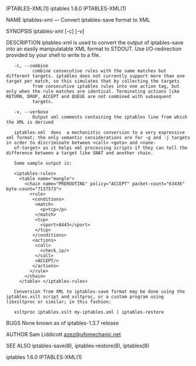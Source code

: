IPTABLES-XML(1)                                                                               iptables 1.6.0                                                                              IPTABLES-XML(1)

NAME
       iptables-xml — Convert iptables-save format to XML

SYNOPSIS
       iptables-xml [-c] [-v]

DESCRIPTION
       iptables-xml is used to convert the output of iptables-save into an easily manipulatable XML format to STDOUT.  Use I/O-redirection provided by your shell to write to a file.

       -c, --combine
              combine consecutive rules with the same matches but different targets. iptables does not currently support more than one target per match, so this simulates that by collecting the targets
              from consecutive iptables rules into one action tag, but only when the rule matches are identical. Terminating actions like RETURN, DROP, ACCEPT and QUEUE are not combined with subsequent
              targets.

       -v, --verbose
              Output xml comments containing the iptables line from which the XML is derived

       iptables-xml  does  a mechanistic conversion to a very expressive xml format; the only semantic considerations are for -g and -j targets in order to discriminate between <call> <goto> and <nane-
       of-target> as it helps xml processing scripts if they can tell the difference between a target like SNAT and another chain.

       Some sample output is:

       <iptables-rules>
         <table name="mangle">
           <chain name="PREROUTING" policy="ACCEPT" packet-count="63436" byte-count="7137573">
             <rule>
              <conditions>
               <match>
                 <p>tcp</p>
               </match>
               <tcp>
                 <sport>8443</sport>
               </tcp>
              </conditions>
              <actions>
               <call>
                 <check_ip/>
               </call>
               <ACCEPT/>
              </actions>
             </rule>
           </chain>
         </table> </iptables-rules>

       Conversion from XML to iptables-save format may be done using the iptables.xslt script and xsltproc, or a custom program using libxsltproc or similar; in this fashion:

       xsltproc iptables.xslt my-iptables.xml | iptables-restore

BUGS
       None known as of iptables-1.3.7 release

AUTHOR
       Sam Liddicott <azez@ufomechanic.net>

SEE ALSO
       iptables-save(8), iptables-restore(8), iptables(8)

iptables 1.6.0                                                                                                                                                                            IPTABLES-XML(1)

